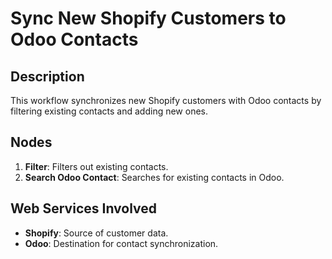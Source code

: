 # Sync New Shopify Customers to Odoo Contacts

## Description
This workflow synchronizes new Shopify customers with Odoo contacts by filtering existing contacts and adding new ones.

## Nodes
1. **Filter**: Filters out existing contacts.
2. **Search Odoo Contact**: Searches for existing contacts in Odoo.

## Web Services Involved
- **Shopify**: Source of customer data.
- **Odoo**: Destination for contact synchronization.
